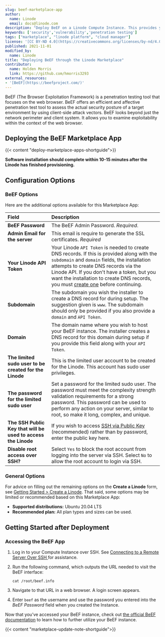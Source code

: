 ```yaml
---
slug: beef-marketplace-app
author:
  name: Linode
  email: docs@linode.com
description: "Deploy BeEF on a Linode Compute Instance. This provides you with a penetration testing tool that focuses on web-borne attacks against clients."
keywords: ['security','vulnerability','penetration testing']
tags: ["marketplace", "linode platform", "cloud manager"]
license: '[CC BY-ND 4.0](https://creativecommons.org/licenses/by-nd/4.0)'
published: 2021-11-01
modified_by:
  name: Linode
title: "Deploying BeEF through the Linode Marketplace"
contributor:
  name: Holden Morris
  link: https://github.com/hmorris3293
external_resources:
- '[BeEF](https://beefproject.com/)'
---
```


BeEF (The Browser Exploitation Framework) is a penetration testing tool that focuses on the web browser. BeEF offers an efficient and affective penetration test tool to assess the actual security posture of a target environment by using client-side attack vectors. BeEF looks beyond just the network perimeter and client system. It allows you to examine exploitability within the context of the web browser.

## Deploying the BeEF Marketplace App

{{< content "deploy-marketplace-apps-shortguide">}}

**Software installation should complete within 10-15 minutes after the Linode has finished provisioning.**

## Configuration Options

### BeEF Options
Here are the additional options available for this Marketplace App:

| **Field** | **Description** |
|:--------------|:------------|
| **BeEF Password** | The BeEF Admin Password. *Required*. |
| **Admin Email for the server** | This email is require to generate the SSL certificates. *Required* |
| **Your Linode API Token** | Your Linode `API Token` is needed to create DNS records. If this is provided along with the `subdomain` and `domain` fields, the installation attempts to create DNS records via the Linode API. If you don't have a token, but you want the installation to create DNS records, you must [create one](/docs/platform/api/getting-started-with-the-linode-api/#get-an-access-token) before continuing. |
| **Subdomain** | The subdomain you wish the installer to create a DNS record for during setup. The suggestion given is `www`. The subdomain should only be provided if you also provide a `domain` and `API Token`. |
| **Domain** | The domain name where you wish to host your BeEF instance. The installer creates a DNS record for this domain during setup if you provide this field along with your `API Token`. |
| **The limited sudo user to be created for the Linode** | This is the limited user account to be created for the Linode. This account has sudo user privileges. |
| **The password for the limited sudo user** | Set a password for the limited sudo user. The password must meet the complexity strength validation requirements for a strong password. This password can be used to perform any action on your server, similar to root, so make it long, complex, and unique. |
| **The SSH Public Key that will be used to access the Linode** | If you wish to access [SSH via Public Key](/docs/security/authentication/use-public-key-authentication-with-ssh/) (recommended) rather than by password, enter the public key here. |
| **Disable root access over SSH?** | Select `Yes` to block the root account from logging into the server via SSH. Select `No` to allow the root account to login via SSH. |

### General Options

For advice on filling out the remaining options on the **Create a Linode** form, see [Getting Started > Create a Linode](/docs/guides/getting-started/#create-a-linode). That said, some options may be limited or recommended based on this Marketplace App:

- **Supported distributions:** Ubuntu 20.04 LTS
- **Recommended plan:** All plan types and sizes can be used.

## Getting Started after Deployment

### Accessing the BeEF App

1.  Log in to your Compute Instance over SSH. See [Connecting to a Remote Server Over SSH
](/docs/guides/connect-to-server-over-ssh/) for assistance.

1.  Run the following command, which outputs the URL needed to visit the BeEF interface:

        cat /root/beef.info

1.  Navigate to that URL in a web browser. A login screen appears.

1.  Enter `beef` as the username and use the password you entered into the *BeEF Password* field when you created the Instance.

Now that you’ve accessed your BeEF instance, check out [the official BeEF documentation](https://github.com/beefproject/beef/wiki) to learn how to further utilize your BeEF instance.

{{< content "marketplace-update-note-shortguide">}}